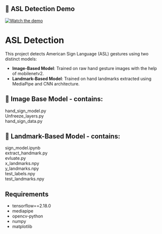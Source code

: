 
  ## 🎥 ASL Detection Demo

[![Watch the demo](https://img.youtube.com/vi/8eo3xt6L8sA/0.jpg)](https://youtu.be/8eo3xt6L8sA)



    
  <h1>ASL Detection</h1>
  <p>This project detects American Sign Language (ASL) gestures using two distinct models:</p>
  <ul>
    <li><strong>Image-Based Model</strong>: Trained on raw hand gesture images with the help of mobilenetv2.</li>
    <li><strong>Landmark-Based Model</strong>: Trained on hand landmarks extracted using MediaPipe and CNN architecture.</li>
  </ul>
  
  <h2>📁 Image Base Model - contains:</h2>
  <div>hand_sign_model.py</div>
  <div>Unfreeze_layers.py</div>
  <div>hand_sign_data.py</div>
  
  <h2>📁 Landmark-Based Model - contains:</h2>
  <div>sign_model.ipynb</div>
  <div>extract_handmark.py</div>
  <div>evluate.py</div>
  <div>x_landmarks.npy</div>
  <div>y_landmarks.npy</div>
  <div>test_labels.npy</div>
  <div>test_landmarks.npy</div>

  <h2>Requirements</h2>
  <ul>
    <li>tensorflow==2.18.0</li>
    <li>mediapipe</li>
    <li>opencv-python</li>
    <li>numpy</li>
    <li>matplotlib</li>
  </ul>
